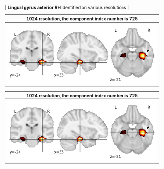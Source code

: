 


| **Lingual gyrus anterior RH** identified on various resolutions |

| 1024 resolution, the component index number is 725|  
|:---:|  
| ![Component 1024](../1024/final/725.jpg "From component 1024: Lingual gyrus anterior RH") |

| 1024 resolution, the component index number is 725|  
|:---:|  
| ![Component 1024](../1024/final/725.jpg "From component 1024: Lingual gyrus anterior RH") |